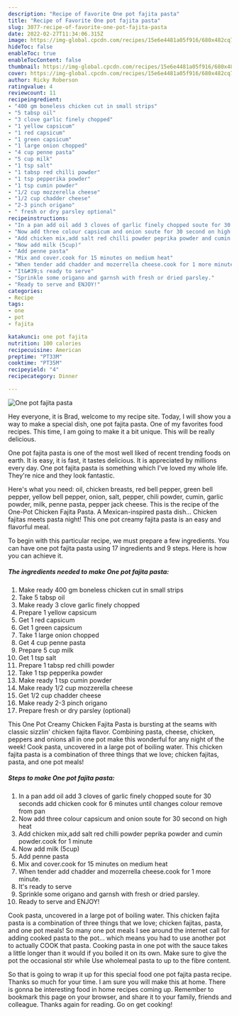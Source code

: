 ```yaml
---
description: "Recipe of Favorite One pot fajita pasta"
title: "Recipe of Favorite One pot fajita pasta"
slug: 3077-recipe-of-favorite-one-pot-fajita-pasta
date: 2022-02-27T11:34:06.315Z
image: https://img-global.cpcdn.com/recipes/15e6e4481a05f916/680x482cq70/one-pot-fajita-pasta-recipe-main-photo.jpg
hideToc: false
enableToc: true
enableTocContent: false
thumbnail: https://img-global.cpcdn.com/recipes/15e6e4481a05f916/680x482cq70/one-pot-fajita-pasta-recipe-main-photo.jpg
cover: https://img-global.cpcdn.com/recipes/15e6e4481a05f916/680x482cq70/one-pot-fajita-pasta-recipe-main-photo.jpg
author: Ricky Roberson
ratingvalue: 4
reviewcount: 11
recipeingredient:
- "400 gm boneless chicken cut in small strips"
- "5 tabsp oil"
- "3 clove garlic finely chopped"
- "1 yellow capsicum"
- "1 red capsicum"
- "1 green capsicum"
- "1 large onion chopped"
- "4 cup penne pasta"
- "5 cup milk"
- "1 tsp salt"
- "1 tabsp red chilli powder"
- "1 tsp pepperika powder"
- "1 tsp cumin powder"
- "1/2 cup mozzerella cheese"
- "1/2 cup chadder cheese"
- "2-3 pinch origano"
- " fresh or dry parsley optional"
recipeinstructions:
- "In a pan add oil add 3 cloves of garlic finely chopped soute for 30 seconds add chicken cook for 6 minutes until changes colour remove from pan"
- "Now add three colour capsicum and onion soute for 30 second on high heat"
- "Add chicken mix,add salt red chilli powder peprika powder and cumin powder.cook for 1 minute"
- "Now add milk (5cup)"
- "Add penne pasta"
- "Mix and cover.cook for 15 minutes on medium heat"
- "When tender add chadder and mozerrella cheese.cook for 1 more minute."
- "It&#39;s ready to serve"
- "Sprinkle some origano and garnsh with fresh or dried parsley."
- "Ready to serve and ENJOY!"
categories:
- Recipe
tags:
- one
- pot
- fajita

katakunci: one pot fajita 
nutrition: 100 calories
recipecuisine: American
preptime: "PT33M"
cooktime: "PT35M"
recipeyield: "4"
recipecategory: Dinner

---
```



![One pot fajita pasta](https://img-global.cpcdn.com/recipes/15e6e4481a05f916/680x482cq70/one-pot-fajita-pasta-recipe-main-photo.jpg)

Hey everyone, it is Brad, welcome to my recipe site. Today, I will show you a way to make a special dish, one pot fajita pasta. One of my favorites food recipes. This time, I am going to make it a bit unique. This will be really delicious.

One pot fajita pasta is one of the most well liked of recent trending foods on earth. It is easy, it is fast, it tastes delicious. It is appreciated by millions every day. One pot fajita pasta is something which I've loved my whole life. They're nice and they look fantastic.

Here&#39;s what you need: oil, chicken breasts, red bell pepper, green bell pepper, yellow bell pepper, onion, salt, pepper, chili powder, cumin, garlic powder, milk, penne pasta, pepper jack cheese. This is the recipe of the One-Pot Chicken Fajita Pasta. A Mexican-inspired pasta dish… Chicken fajitas meets pasta night! This one pot creamy fajita pasta is an easy and flavorful meal.


To begin with this particular recipe, we must prepare a few ingredients. You can have one pot fajita pasta using 17 ingredients and 9 steps. Here is how you can achieve it.

<!--inarticleads1-->

##### The ingredients needed to make One pot fajita pasta:

1. Make ready 400 gm boneless chicken cut in small strips
1. Take 5 tabsp oil
1. Make ready 3 clove garlic finely chopped
1. Prepare 1 yellow capsicum
1. Get 1 red capsicum
1. Get 1 green capsicum
1. Take 1 large onion chopped
1. Get 4 cup penne pasta
1. Prepare 5 cup milk
1. Get 1 tsp salt
1. Prepare 1 tabsp red chilli powder
1. Take 1 tsp pepperika powder
1. Make ready 1 tsp cumin powder
1. Make ready 1/2 cup mozzerella cheese
1. Get 1/2 cup chadder cheese
1. Make ready 2-3 pinch origano
1. Prepare  fresh or dry parsley (optional)


This One Pot Creamy Chicken Fajita Pasta is bursting at the seams with classic sizzlin&#39; chicken fajita flavor. Combining pasta, cheese, chicken, peppers and onions all in one pot make this wonderful for any night of the week! Cook pasta, uncovered in a large pot of boiling water. This chicken fajita pasta is a combination of three things that we love; chicken fajitas, pasta, and one pot meals! 

<!--inarticleads2-->

##### Steps to make One pot fajita pasta:

1. In a pan add oil add 3 cloves of garlic finely chopped soute for 30 seconds add chicken cook for 6 minutes until changes colour remove from pan
1. Now add three colour capsicum and onion soute for 30 second on high heat
1. Add chicken mix,add salt red chilli powder peprika powder and cumin powder.cook for 1 minute
1. Now add milk (5cup)
1. Add penne pasta
1. Mix and cover.cook for 15 minutes on medium heat
1. When tender add chadder and mozerrella cheese.cook for 1 more minute.
1. It&#39;s ready to serve
1. Sprinkle some origano and garnsh with fresh or dried parsley.
1. Ready to serve and ENJOY!

Cook pasta, uncovered in a large pot of boiling water. This chicken fajita pasta is a combination of three things that we love; chicken fajitas, pasta, and one pot meals! So many one pot meals I see around the internet call for adding cooked pasta to the pot… which means you had to use another pot to actually COOK that pasta. Cooking pasta in one pot with the sauce takes a little longer than it would if you boiled it on its own. Make sure to give the pot the occasional stir while Use wholemeal pasta to up to the fibre content. 

So that is going to wrap it up for this special food one pot fajita pasta recipe. Thanks so much for your time. I am sure you will make this at home. There is gonna be interesting food in home recipes coming up. Remember to bookmark this page on your browser, and share it to your family, friends and colleague. Thanks again for reading. Go on get cooking!
